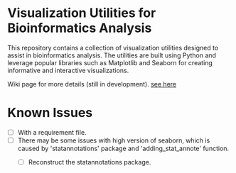 # Visualization Utilities for Bioinformatics Analysis

This repository contains a collection of visualization utilities designed to assist in bioinformatics analysis. The utilities are built using Python and leverage popular libraries such as Matplotlib and Seaborn for creating informative and interactive visualizations.

Wiki page for more details (still in development). [see here](https://github.com/gx-Cai/bioinfo_visualize_utils/wiki)


# Known Issues

- [ ] With a requirement file.
- [ ] There may be some issues with high version of seaborn, which is caused by 'statannotations' package and 'adding_stat_annote' function.
  - [ ] Reconstruct the statannotations package.

